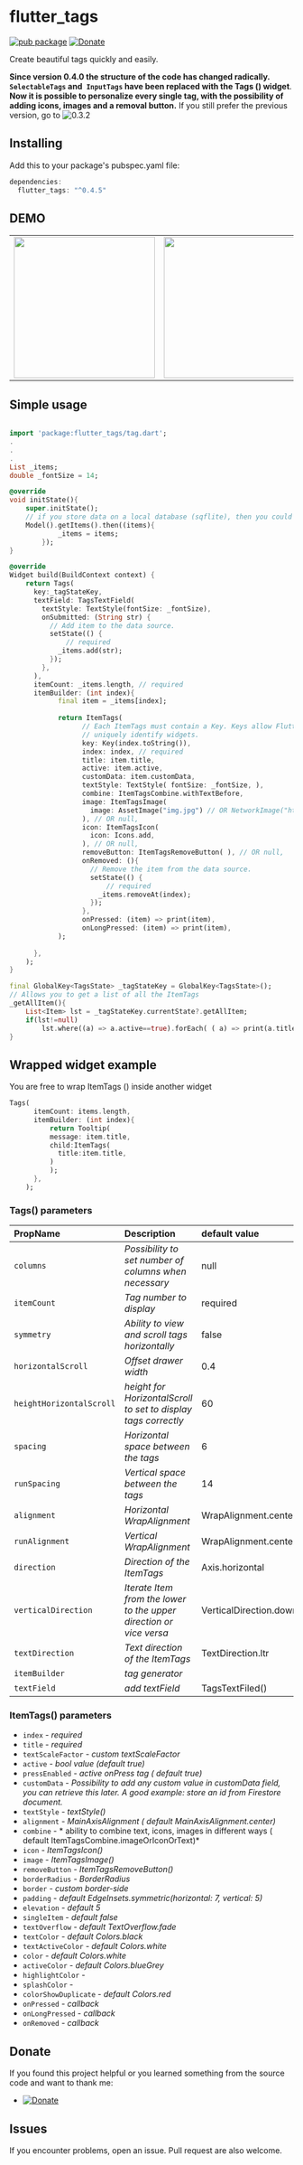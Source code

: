 # flutter_tags
[![pub package](https://img.shields.io/badge/pub-0.4.5-orange.svg)](https://pub.dartlang.org/packages/flutter_tags)
[![Donate](https://img.shields.io/badge/Donate-PayPal-green.svg)](https://www.paypal.me/dnag88)

Create beautiful tags quickly and easily.

**Since version 0.4.0 the structure of the code has changed radically.**
**`SelectableTags` and` InputTags` have been replaced with the Tags () widget**.
**Now it is possible to personalize every single tag, with the possibility of adding icons, images and a removal button.**
 If you still prefer the previous version, go to ![0.3.2](https://github.com/Dn-a/flutter_tags/tree/0.3.2)

## Installing
Add this to your package's pubspec.yaml file:
```dart
dependencies:
  flutter_tags: "^0.4.5"
```


## DEMO

<div align="center">
<table>
<tr>
<td style="text-align:center">
 <img width = "250px" src="https://github.com/Dn-a/flutter_tags/raw/master/repo-file/img/example0.4.0_1.gif" />
 </td>
 <td style="text-align:center">
  <img width = "250px" src="https://github.com/Dn-a/flutter_tags/raw/master/repo-file/img/example0.4.0_2.gif" />
  </td>
</tr>
</table>
</div>


## Simple usage
```dart

import 'package:flutter_tags/tag.dart';
.
.
.
List _items;
double _fontSize = 14;

@override
void initState(){
    super.initState();
    // if you store data on a local database (sqflite), then you could do something like this
    Model().getItems().then((items){
            _items = items;
        });
}

@override
Widget build(BuildContext context) {
    return Tags(
      key:_tagStateKey,
      textField: TagsTextField(  
        textStyle: TextStyle(fontSize: _fontSize),        
        onSubmitted: (String str) {
          // Add item to the data source.
          setState(() {
              // required
            _items.add(str);
          });
        },
      ),
      itemCount: _items.length, // required
      itemBuilder: (int index){          
            final item = _items[index];
    
            return ItemTags(
                  // Each ItemTags must contain a Key. Keys allow Flutter to
                  // uniquely identify widgets.
                  key: Key(index.toString()),
                  index: index, // required
                  title: item.title,
                  active: item.active,
                  customData: item.customData,
                  textStyle: TextStyle( fontSize: _fontSize, ),
                  combine: ItemTagsCombine.withTextBefore,
                  image: ItemTagsImage(
                    image: AssetImage("img.jpg") // OR NetworkImage("https://...image.png")
                  ), // OR null,
                  icon: ItemTagsIcon(
                    icon: Icons.add,
                  ), // OR null,
                  removeButton: ItemTagsRemoveButton( ), // OR null, 
                  onRemoved: (){
                    // Remove the item from the data source.
                    setState(() {
                        // required
                      _items.removeAt(index); 
                    });
                  },
                  onPressed: (item) => print(item),
                  onLongPressed: (item) => print(item),
            );
    
      },
    );    
}

final GlobalKey<TagsState> _tagStateKey = GlobalKey<TagsState>();
// Allows you to get a list of all the ItemTags
_getAllItem(){
    List<Item> lst = _tagStateKey.currentState?.getAllItem;
    if(lst!=null)
        lst.where((a) => a.active==true).forEach( ( a) => print(a.title));        
}
```
## Wrapped widget example
You are free to wrap ItemTags () inside another widget
```dart
Tags(  
      itemCount: items.length, 
      itemBuilder: (int index){ 
          return Tooltip(
          message: item.title,
          child:ItemTags(
            title:item.title,
          )
          );
      },
    );    
```
### Tags() parameters
|PropName|Description|default value|
|:-------|:----------|:------------|
|`columns`|*Possibility to set number of columns when necessary*|null|
|`itemCount`|*Tag number to display*|required|
|`symmetry`|*Ability to view and scroll tags horizontally*|false|
|`horizontalScroll`|*Offset drawer width*|0.4|
|`heightHorizontalScroll`|*height for HorizontalScroll to set to display tags correctly*|60|
|`spacing`|*Horizontal space between the tags*|6|
|`runSpacing`|*Vertical space between the tags*|14|
|`alignment`|*Horizontal WrapAlignment*|WrapAlignment.center|
|`runAlignment`|*Vertical WrapAlignment*|WrapAlignment.center|
|`direction`|*Direction of the ItemTags*|Axis.horizontal|
|`verticalDirection`|*Iterate Item from the lower to the upper direction or vice versa*|VerticalDirection.down|
|`textDirection`|*Text direction of  the ItemTags*|TextDirection.ltr|
|`itemBuilder`|*tag generator*||
|`textField`|*add textField*|TagsTextFiled()|

### ItemTags() parameters
* `index` - *required*
* `title` - *required*
* `textScaleFactor` - *custom textScaleFactor*
* `active` - *bool value (default true)*
* `pressEnabled` - *active onPress tag ( default true)*
* `customData` - *Possibility to add any custom value in customData field, you can retrieve this later. A good example: store an id from Firestore document.*
* `textStyle` - *textStyle()*
* `alignment` - *MainAxisAlignment ( default MainAxisAlignment.center)*
* `combine` - * ability to combine text, icons, images in different ways ( default  ItemTagsCombine.imageOrIconOrText)*
* `icon` - *ItemTagsIcon()*
* `image` - *ItemTagsImage()*
* `removeButton` - *ItemTagsRemoveButton()*
* `borderRadius` - *BorderRadius*
* `border` - *custom border-side*
* `padding` - *default EdgeInsets.symmetric(horizontal: 7, vertical: 5)*
* `elevation` - *default 5*
* `singleItem` - *default false*
* `textOverflow` - *default TextOverflow.fade*
* `textColor` - *default Colors.black*
* `textActiveColor` - *default  Colors.white*
* `color` - *default Colors.white*
* `activeColor` - *default Colors.blueGrey*
* `highlightColor` - 
* `splashColor` - 
* `colorShowDuplicate` - *default  Colors.red*
* `onPressed` - *callback*
* `onLongPressed` - *callback*
* `onRemoved` - *callback*


## Donate
If you found this project helpful or you learned something from the source code and want to thank me: 
- [![Donate](https://img.shields.io/badge/Donate-PayPal-green.svg)](https://www.paypal.me/dnag88)

## Issues
If you encounter problems, open an issue. Pull request are also welcome.
